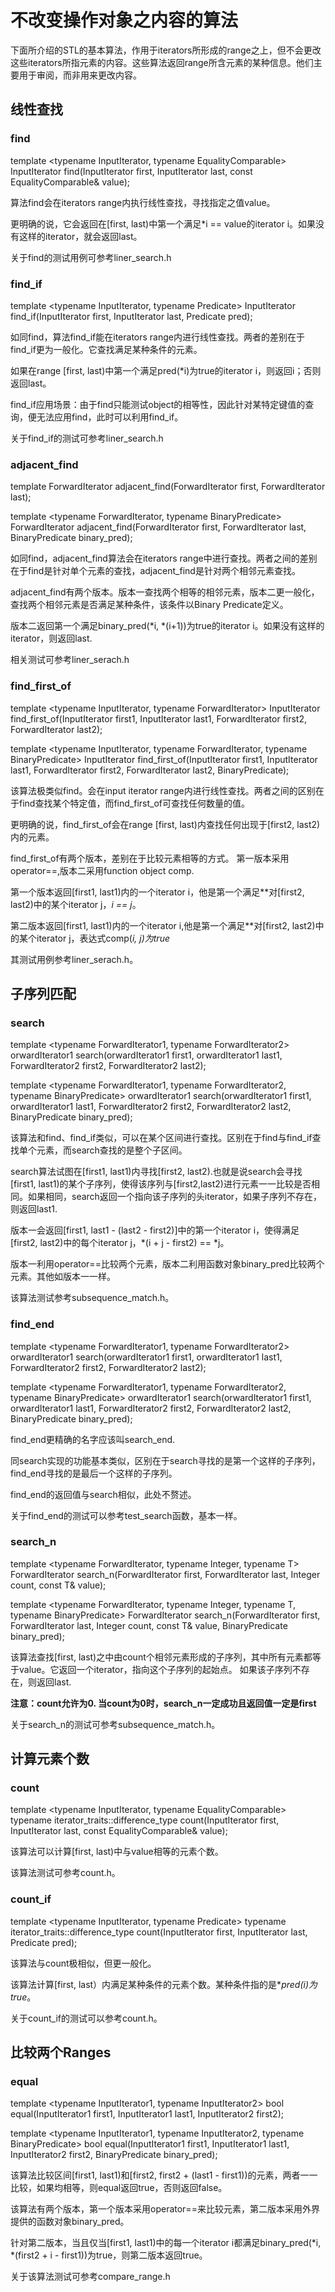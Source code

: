 # 不改变操作对象之内容的算法

下面所介绍的STL的基本算法，作用于iterators所形成的range之上，但不会更改这些iterators所指元素的内容。这些算法返回range所含元素的某种信息。他们主要用于审阅，而非用来更改内容。

## 线性查找

### find
template <typename InputIterator, typename EqualityComparable>
InputIterator find(InputIterator first, InputIterator last, const EqualityComparable& value);

算法find会在iterators range内执行线性查找，寻找指定之值value。

更明确的说，它会返回在[first, last)中第一个满足*i == value的iterator i。如果没有这样的iterator，就会返回last。

关于find的测试用例可参考liner_search.h

### find_if

template <typename InputIterator, typename Predicate>
InputIterator find_if(InputIterator first, InputIterator last, Predicate pred);

如同find，算法find_if能在iterators range内进行线性查找。两者的差别在于find_if更为一般化。它查找满足某种条件的元素。

如果在range [first, last)中第一个满足pred(*i)为true的iterator i，则返回i；否则返回last。

find_if应用场景：由于find只能测试object的相等性，因此针对某特定键值的查询，便无法应用find，此时可以利用find_if。

关于find_if的测试可参考liner_search.h

### adjacent_find

template <typename ForwardIterator>
ForwardIterator adjacent_find(ForwardIterator first, ForwardIterator last);

template <typename ForwardIterator, typename BinaryPredicate>
ForwardIterator adjacent_find(ForwardIterator first, ForwardIterator last, BinaryPredicate binary_pred);

如同find，adjacent_find算法会在iterators range中进行查找。两者之间的差别在于find是针对单个元素的查找，adjacent_find是针对两个相邻元素查找。

adjacent_find有两个版本。版本一查找两个相等的相邻元素，版本二更一般化，查找两个相邻元素是否满足某种条件，该条件以Binary Predicate定义。

版本二返回第一个满足binary_pred(*i, *(i+1))为true的iterator i。如果没有这样的iterator，则返回last.

相关测试可参考liner_serach.h

### find_first_of

template <typename InputIterator, typename ForwardIterator>
InputIterator find_first_of(InputIterator first1, InputIterator last1, ForwardIterator first2, ForwardIterator last2);

template <typename InputIterator, typename ForwardIterator, typename BinaryPredicate>
InputIterator find_first_of(InputIterator first1, InputIterator last1, ForwardIterator first2, ForwardIterator last2, BinaryPredicate);

该算法极类似find。会在input iterator range内进行线性查找。两者之间的区别在于find查找某个特定值，而find_first_of可查找任何数量的值。

更明确的说，find_first_of会在range [first, last)内查找任何出现于[first2, last2)内的元素。

find_first_of有两个版本，差别在于比较元素相等的方式。 第一版本采用operator==,版本二采用function object comp.

第一个版本返回[first1, last1)内的一个iterator i，他是第一个满足**对[first2, last2)中的某个iterator j，*i == *j**。

第二版本返回[first1, last1)内的一个iterator i,他是第一个满足**对[first2, last2)中的某个iterator j，表达式comp(*i, *j)为true**

其测试用例参考liner_serach.h。

## 子序列匹配

### search

template <typename ForwardIterator1, typename ForwardIterator2>
orwardIterator1 search(orwardIterator1 first1, orwardIterator1 last1, ForwardIterator2 first2, ForwardIterator2 last2);

template <typename ForwardIterator1, typename ForwardIterator2, typename BinaryPredicate>
orwardIterator1 search(orwardIterator1 first1, orwardIterator1 last1, ForwardIterator2 first2, ForwardIterator2 last2, BinaryPredicate binary_pred);

该算法和find、find_if类似，可以在某个区间进行查找。区别在于find与find_if查找单个元素，而search查找的是整个子区间。

search算法试图在[first1, last1)内寻找[first2, last2).也就是说search会寻找[first1, last1)的某个子序列，使得该序列与[first2,last2)进行元素一一比较是否相同。如果相同，search返回一个指向该子序列的头iterator，如果子序列不存在，则返回last1.

版本一会返回[first1, last1 - (last2 - first2)]中的第一个iterator i，使得满足[first2, last2)中的每个iterator j，*(i + j - first2) == *j。

版本一利用operator==比较两个元素，版本二利用函数对象binary_pred比较两个元素。其他如版本一一样。

该算法测试参考subsequence_match.h。

### find_end

template <typename ForwardIterator1, typename ForwardIterator2>
orwardIterator1 search(orwardIterator1 first1, orwardIterator1 last1, ForwardIterator2 first2, ForwardIterator2 last2);

template <typename ForwardIterator1, typename ForwardIterator2, typename BinaryPredicate>
orwardIterator1 search(orwardIterator1 first1, orwardIterator1 last1, ForwardIterator2 first2, ForwardIterator2 last2, BinaryPredicate binary_pred);

find_end更精确的名字应该叫search_end.

同search实现的功能基本类似，区别在于search寻找的是第一个这样的子序列，find_end寻找的是最后一个这样的子序列。

find_end的返回值与search相似，此处不赘述。

关于find_end的测试可以参考test_search函数，基本一样。

### search_n

template <typename ForwardIterator, typename Integer, typename T>
ForwardIterator search_n(ForwardIterator first, ForwardIterator last, Integer count, const T& value);

template <typename ForwardIterator, typename Integer, typename T, typename BinaryPredicate>
ForwardIterator search_n(ForwardIterator first, ForwardIterator last, Integer count, const T& value, BinaryPredicate binary_pred);

该算法查找[first, last)之中由count个相邻元素形成的子序列，其中所有元素都等于value。它返回一个iterator，指向这个子序列的起始点。 如果该子序列不存在，则返回last.

**注意：count允许为0. 当count为0时，search_n一定成功且返回值一定是first**

关于search_n的测试可参考subsequence_match.h。

## 计算元素个数

### count

template <typename InputIterator, typename EqualityComparable>
typename iterator_traits<InputIterator>::difference_type
count(InputIterator first, InputIterator last, const EqualityComparable& value);

该算法可以计算[first, last)中与value相等的元素个数。

该算法测试可参考count.h。

### count_if

template <typename InputIterator, typename Predicate>
typename iterator_traits<InputIterator>::difference_type
count(InputIterator first, InputIterator last, Predicate pred);

该算法与count极相似，但更一般化。

该算法计算[first, last）内满足某种条件的元素个数。某种条件指的是**pred(*i)为true**。

关于count_if的测试可以参考count.h。

## 比较两个Ranges

### equal

template <typename InputIterator1, typename InputIterator2>
bool equal(InputIterator1 first1, InputIterator1 last1, InputIterator2 first2);

template <typename InputIterator1, typename InputIterator2, typename BinaryPredicate>
bool equal(InputIterator1 first1, InputIterator1 last1, InputIterator2 first2, BinaryPredicate binary_pred);

该算法比较区间[first1, last1)和[first2, first2 + (last1 - first1))的元素，两者一一比较，如果均相等，则equal返回true，否则返回false。

该算法有两个版本，第一个版本采用operator==来比较元素，第二版本采用外界提供的函数对象binary_pred。

针对第二版本，当且仅当[first1, last1)中的每一个iterator i都满足binary_pred(*i, *(first2 + i - first1))为true，则第二版本返回true。

关于该算法测试可参考compare_range.h









